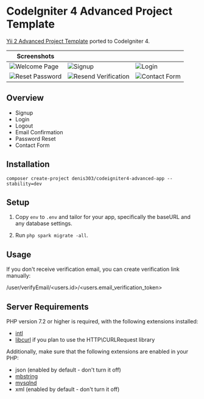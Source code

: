 # CodeIgniter 4 Advanced Project Template

[Yii 2 Advanced Project Template](https://github.com/yiisoft/yii2-app-advanced) ported to CodeIgniter 4.

|Screenshots|||
| --- | --- | --- |
| ![Welcome Page](https://github.com/denis303/codeigniter4-advanced-app/raw/master/_images/screen_welcome.png) | ![Signup](https://github.com/denis303/codeigniter4-advanced-app/raw/master/_images/screen_signup.png) | ![Login](https://github.com/denis303/codeigniter4-advanced-app/raw/master/_images/screen_login.png) |
| ![Reset Password](https://github.com/denis303/codeigniter4-advanced-app/raw/master/_images/screen_reset_password.png) | ![Resend Verification](https://github.com/denis303/codeigniter4-advanced-app/raw/master/_images/screen_resend_verification.png) | ![Contact Form](https://github.com/denis303/codeigniter4-advanced-app/raw/master/_images/screen_contact.png) |

## Overview

  - Signup
  - Login
  - Logout
  - Email Confirmation
  - Password Reset
  - Contact Form

## Installation

`composer create-project denis303/codeigniter4-advanced-app --stability=dev`

## Setup

1. Copy `env` to `.env` and tailor for your app, specifically the baseURL
and any database settings.

3. Run `php spark migrate -all`.

## Usage

If you don't receive verification email, you can create verification link manually: 

/user/verifyEmail/<users.id>/<users.email_verification_token>

## Server Requirements

PHP version 7.2 or higher is required, with the following extensions installed: 

- [intl](http://php.net/manual/en/intl.requirements.php)
- [libcurl](http://php.net/manual/en/curl.requirements.php) if you plan to use the HTTP\CURLRequest library

Additionally, make sure that the following extensions are enabled in your PHP:

- json (enabled by default - don't turn it off)
- [mbstring](http://php.net/manual/en/mbstring.installation.php)
- [mysqlnd](http://php.net/manual/en/mysqlnd.install.php)
- xml (enabled by default - don't turn it off)
